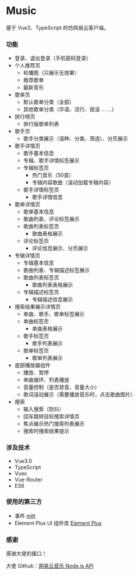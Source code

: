 # Music

基于 Vue3、TypeScript 的仿网易云客户端。

### 功能

- 登录、退出登录（手机密码登录）
- 个人推荐页
  - 轮播图（只展示无效果）
  - 推荐歌单
  - 最新音乐
- 歌单页
  - 默认歌单分类（全部）
  - 其他歌单分类（华语、流行、摇滚 ... ...）
- 排行榜页
  - 排行版歌单列表
- 歌手页
  - 歌手分类展示（语种、分类、筛选）、分页展示
- 歌手详情页
  - 歌手基本信息
  - 专辑、歌手详情标签展示
  - 专辑标签页
    - 热门音乐（50首）
    - 专辑内容歌曲（滚动加载专辑内容）
  - 歌手详情标签页
    - 歌手详情信息
- 歌单详情页
  - 歌单基本信息
  - 歌曲列表、评论标签展示
  - 歌曲列表标签页
    - 歌曲表格展示
  - 评论标签页
    - 评论信息展示、分页展示
- 专辑详情页
  - 专辑基本信息
  - 歌曲列表、专辑描述标签展示
  - 歌曲列表标签页
    - 歌曲列表表格展示
  - 专辑描述标签页
    - 专辑描述信息展示
- 搜索结果展示详情页
  - 单曲、歌手、歌单标签展示
  - 单曲标签页
    - 单曲表格展示
  - 歌手标签页
    - 歌手列表展示
  - 歌单标签页
    - 歌单列表展示
- 底部播放器组件
  - 播放、暂停
  - 单曲循环、列表播放
  - 音量控制（是否禁音、音量大小）
  - 歌词滚动展示（需要播放音乐时，点击歌曲图片）
- 搜索
  - 输入搜索（防抖）
  - 回车跳转目标搜索详情页
  - 焦点展示热门搜索列表展示
  - 搜索时搜索结果提示

### 涉及技术

- Vue3.0
- TypeScript
- Vuex
- Vue-Router
- ES6



### 使用的第三方

- 事件 [mitt](https://github.com/developit/mitt)
- Element Plus UI 组件库 [Element Plus](https://element-plus.org/#/zh-CN)



### 感谢

感谢大佬的接口！

大佬 Github：[网易云音乐 Node.js API](https://github.com/Binaryify/NeteaseCloudMusicApi)

